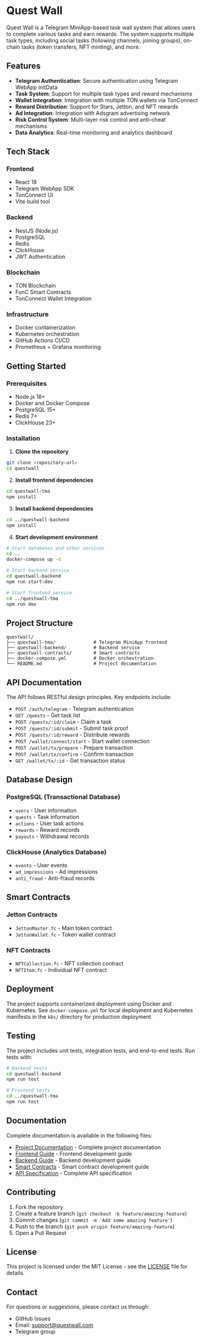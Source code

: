 # Quest Wall

Quest Wall is a Telegram MiniApp-based task wall system that allows users to complete various tasks and earn rewards. The system supports multiple task types, including social tasks (following channels, joining groups), on-chain tasks (token transfers, NFT minting), and more.

## Features

- **Telegram Authentication**: Secure authentication using Telegram WebApp initData
- **Task System**: Support for multiple task types and reward mechanisms
- **Wallet Integration**: Integration with multiple TON wallets via TonConnect
- **Reward Distribution**: Support for Stars, Jetton, and NFT rewards
- **Ad Integration**: Integration with Adsgram advertising network
- **Risk Control System**: Multi-layer risk control and anti-cheat mechanisms
- **Data Analytics**: Real-time monitoring and analytics dashboard

## Tech Stack

### Frontend
- React 18
- Telegram WebApp SDK
- TonConnect UI
- Vite build tool

### Backend
- NestJS (Node.js)
- PostgreSQL
- Redis
- ClickHouse
- JWT Authentication

### Blockchain
- TON Blockchain
- FunC Smart Contracts
- TonConnect Wallet Integration

### Infrastructure
- Docker containerization
- Kubernetes orchestration
- GitHub Actions CI/CD
- Prometheus + Grafana monitoring

## Getting Started

### Prerequisites
- Node.js 18+
- Docker and Docker Compose
- PostgreSQL 15+
- Redis 7+
- ClickHouse 23+

### Installation

1. **Clone the repository**
```bash
git clone <repository-url>
cd questwall
```

2. **Install frontend dependencies**
```bash
cd questwall-tma
npm install
```

3. **Install backend dependencies**
```bash
cd ../questwall-backend
npm install
```

4. **Start development environment**
```bash
# Start databases and other services
cd ..
docker-compose up -d

# Start backend service
cd questwall-backend
npm run start:dev

# Start frontend service
cd ../questwall-tma
npm run dev
```

## Project Structure

```
questwall/
├── questwall-tma/              # Telegram MiniApp frontend
├── questwall-backend/          # Backend service
├── questwall-contracts/        # Smart contracts
├── docker-compose.yml          # Docker orchestration
└── README.md                   # Project documentation
```

## API Documentation

The API follows RESTful design principles. Key endpoints include:

- `POST /auth/telegram` - Telegram authentication
- `GET /quests` - Get task list
- `POST /quests/:id/claim` - Claim a task
- `POST /quests/:id/submit` - Submit task proof
- `POST /quests/:id/reward` - Distribute rewards
- `POST /wallet/connect/start` - Start wallet connection
- `POST /wallet/tx/prepare` - Prepare transaction
- `POST /wallet/tx/confirm` - Confirm transaction
- `GET /wallet/tx/:id` - Get transaction status

## Database Design

### PostgreSQL (Transactional Database)
- `users` - User information
- `quests` - Task information
- `actions` - User task actions
- `rewards` - Reward records
- `payouts` - Withdrawal records

### ClickHouse (Analytics Database)
- `events` - User events
- `ad_impressions` - Ad impressions
- `anti_fraud` - Anti-fraud records

## Smart Contracts

### Jetton Contracts
- `JettonMaster.fc` - Main token contract
- `JettonWallet.fc` - Token wallet contract

### NFT Contracts
- `NFTCollection.fc` - NFT collection contract
- `NFTItem.fc` - Individual NFT contract

## Deployment

The project supports containerized deployment using Docker and Kubernetes. See `docker-compose.yml` for local deployment and Kubernetes manifests in the `k8s/` directory for production deployment.

## Testing

The project includes unit tests, integration tests, and end-to-end tests. Run tests with:

```bash
# Backend tests
cd questwall-backend
npm run test

# Frontend tests
cd ../questwall-tma
npm run test
```

## Documentation

Complete documentation is available in the following files:

- [Project Documentation](DOCS.md) - Complete project documentation
- [Frontend Guide](questwall-tma/README.md) - Frontend development guide
- [Backend Guide](questwall-backend/README.md) - Backend development guide
- [Smart Contracts](questwall-contracts/README.md) - Smart contract development guide
- [API Specification](questwall-api.yaml) - Complete API specification

## Contributing

1. Fork the repository
2. Create a feature branch (`git checkout -b feature/amazing-feature`)
3. Commit changes (`git commit -m 'Add some amazing feature'`)
4. Push to the branch (`git push origin feature/amazing-feature`)
5. Open a Pull Request

## License

This project is licensed under the MIT License - see the [LICENSE](LICENSE) file for details.

## Contact

For questions or suggestions, please contact us through:
- GitHub Issues
- Email: support@questwall.com
- Telegram group